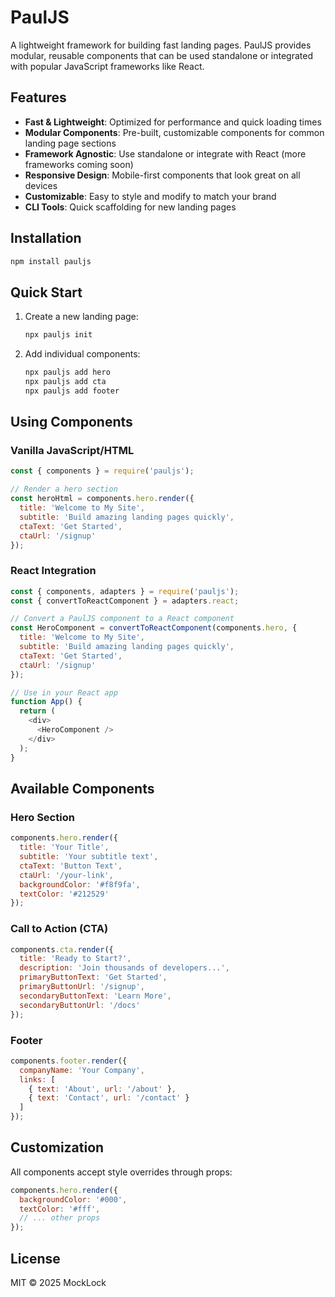 # PaulJS

A lightweight framework for building fast landing pages. PaulJS provides modular, reusable components that can be used standalone or integrated with popular JavaScript frameworks like React.

## Features

- **Fast & Lightweight**: Optimized for performance and quick loading times
- **Modular Components**: Pre-built, customizable components for common landing page sections
- **Framework Agnostic**: Use standalone or integrate with React (more frameworks coming soon)
- **Responsive Design**: Mobile-first components that look great on all devices
- **Customizable**: Easy to style and modify to match your brand
- **CLI Tools**: Quick scaffolding for new landing pages

## Installation
```bash
npm install pauljs
```

## Quick Start

1. Create a new landing page:
   ```bash
   npx pauljs init
   ```

2. Add individual components:
   ```bash
   npx pauljs add hero
   npx pauljs add cta
   npx pauljs add footer
   ```

## Using Components

### Vanilla JavaScript/HTML

```javascript
const { components } = require('pauljs');

// Render a hero section
const heroHtml = components.hero.render({
  title: 'Welcome to My Site',
  subtitle: 'Build amazing landing pages quickly',
  ctaText: 'Get Started',
  ctaUrl: '/signup'
});
```

### React Integration

```javascript
const { components, adapters } = require('pauljs');
const { convertToReactComponent } = adapters.react;

// Convert a PaulJS component to a React component
const HeroComponent = convertToReactComponent(components.hero, {
  title: 'Welcome to My Site',
  subtitle: 'Build amazing landing pages quickly',
  ctaText: 'Get Started',
  ctaUrl: '/signup'
});

// Use in your React app
function App() {
  return (
    <div>
      <HeroComponent />
    </div>
  );
}
```

## Available Components

### Hero Section
```javascript
components.hero.render({
  title: 'Your Title',
  subtitle: 'Your subtitle text',
  ctaText: 'Button Text',
  ctaUrl: '/your-link',
  backgroundColor: '#f8f9fa',
  textColor: '#212529'
});
```

### Call to Action (CTA)
```javascript
components.cta.render({
  title: 'Ready to Start?',
  description: 'Join thousands of developers...',
  primaryButtonText: 'Get Started',
  primaryButtonUrl: '/signup',
  secondaryButtonText: 'Learn More',
  secondaryButtonUrl: '/docs'
});
```

### Footer
```javascript
components.footer.render({
  companyName: 'Your Company',
  links: [
    { text: 'About', url: '/about' },
    { text: 'Contact', url: '/contact' }
  ]
});
```

## Customization

All components accept style overrides through props:

```javascript
components.hero.render({
  backgroundColor: '#000',
  textColor: '#fff',
  // ... other props
});
```
## License

MIT © 2025 MockLock

